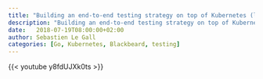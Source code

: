 ```yaml
---
title: "Building an end-to-end testing strategy on top of Kubernetes (long version)"
description: "Building an end-to-end testing strategy on top of Kubernetes in a world of microservices"
date:   2018-07-19T08:00:00+02:00
author: Sebastien Le Gall
categories: [Go, Kubernetes, Blackbeard, testing]
---
```


{{< youtube y8fdUJXk0ts >}}